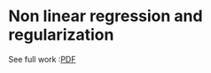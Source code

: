 # Non linear regression and regularization 

See full work :[PDF](https://github.com/Flrotm/Projects/blob/master/AI/py1/Regresi_n_Log_stica_y_Clasificaci_n.pdf) 
